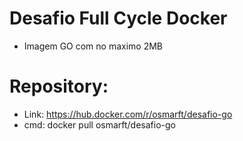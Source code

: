 # Desafio Full Cycle Docker

- Imagem GO com no maximo 2MB

# Repository:

- Link: https://hub.docker.com/r/osmarft/desafio-go
- cmd: docker pull osmarft/desafio-go
